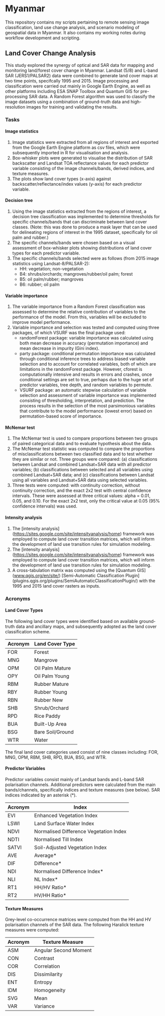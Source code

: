 # Myanmar
This repository contains my scripts pertaining to remote sensing image classification, land use change analysis, and scenario modeling of geospatial data in Myanmar. It also contains my working notes during workflow development and scripting.

## Land Cover Change Analysis
This study explored the synergy of optical and SAR data for mapping and monitoring land/forest cover change in Myanmar. Landsat (5/8) and L-band SAR (JERS1/PALSAR2) data were combined to generate land cover maps at two time points, specifcally 1995 and 2015. Image processing and classification were carried out mainly in Google Earth Engine, as well as other platforms including ESA SNAP Toolbox and Quantum GIS for pre-processing SAR data. A Random Forest algorithm was used to classify the image datasets using a combination of ground-truth data and high-resolution images for training and validating the results.

### Tasks

#### Image statistics
1. Image statistics were extracted from all regions of interest and exported from the Google Earth Engine platform as csv files, which were subsequently imported in R for visualisation and analysis. 
2. Box-whisker plots were generated to visualise the distribution of SAR backscatter and Landsat TOA reflectance values for each predictor variable consisting of the image channels/bands, derived indices, and texture measures.
3. The plots show land cover types (x-axis) against backscatter/reflectance/index values (y-axis) for each predictor variable.

#### Decision tree
1. Using the image statistics extracted from the regions of interest, a decision tree classification was implemented to determine thresholds for specific channels/bands that can discriminate between land cover classes. (Note: this was done to produce a mask layer that can be used for delineating regions of interest in the 1995 dataset, specifically for oil palm and rubber.)
2. The specific channels/bands were chosen based on a visual assessment of box-whisker plots showing distributions of land cover types for each predictor variable.
3. The specific channels/bands selected were as follows (from 2015 image statistics using Landsat-8/PALSAR-2):
    + HH: vegetation; non-vegetation
    + B4: shrubs/orchards; mangroves/rubber/oil palm; forest
    + B5: oil palm/rubber; mangroves
    + B6: rubber; oil palm

#### Variable importance
1. The variable importance from a Random Forest classification was assessed to determine the relative contribution of variables to the performance of the model. From this, variables will be excluded to improve model performance.
2. Variable importance and selection was tested and computed using three packages, of which VSURF was the final package used:
    + randomForest package: variable importance was calculated using both mean decrease in accuracy (permutation importance) and mean decrease in impurity (Gini index).
    + party package: conditional permutation importance was calculated through conditional inference trees to address biased variable selection and to account for correlated variables, both of which are limitations in the randomForest package. However, cforest is computationally intensive and results in errors and crashes, once conditional settings are set to true, perhaps due to the huge set of predictor variables, tree depth, and random variables to permute.
    + VSURF package: an automatic stepwise calculation of variable selection and assessment of variable importance was implemented consisting of thresholding, interpretation, and prediction. The process results in the selection of the most parsimonious variables that contribute to the model performance (lowest error) based on permutation-based score of importance.

#### McNemar test
1. The McNemar test is used to compare proportions between two groups of paired categorical data and to evaluate hypothesis about the data.
2. The McNemar test statistic was computed to compare the proportions of misclassifications between two classified data and to test whether they are similar or not. Three groups were compared: (a) classifications between Landsat and combined Landsat+SAR data with all predictor variables; (b) classifications between selected and all variables using combined Landsat+SAR data; and (c) classifications between Landsat using all variables and Landsat+SAR data using selected variables.
3. Three tests were computed: with continuity correction, without continuity correction, and the exact 2x2 test with central confidence intervals. These were assessed at three critical values: alpha = 0.01, 0.05, and 0.10. For the exact 2x2 test, only the critical value at 0.05 (95% confidence intervals) was used.

#### Intensity analysis
1. The [intensity analysis] (https://sites.google.com/site/intensityanalysis/home) framework was employed to compute land cover transition matrices, which will inform the development of land use transition rules for simulation modeling.
1. The [intensity analysis] (https://sites.google.com/site/intensityanalysis/home) framework was employed to compute land cover transition matrices, which will inform the development of land use transition rules for simulation modeling.
2. A cross-tabulation matrix was computed using the [Quantum GIS] (www.qgis.org/en/site/) [Semi-Automatic Classification Plugin] (plugins.qgis.org/plugins/SemiAutomaticClassificationPlugin/) with the 1995 and 2015 land cover rasters as inputs.



### Acronyms

#### Land Cover Types
The following land cover types were identified based on available ground-truth data and ancillary maps, and subsequently adopted as the land cover classification scheme.

Acronym | Land Cover Type
------- | ----------------
FOR     | Forest
MNG     | Mangrove
OPM     | Oil Palm Mature
OPY     | Oil Palm Young
RBM     | Rubber Mature
RBY     | Rubber Young
RBN     | Rubber New
SHB     | Shrub/Orchard
RPD     | Rice Paddy
BUA     | Built-Up Area
BSG     | Bare Soil/Ground
WTR     | Water

The final land cover categories used consist of nine classes including: FOR, MNG, OPM, RBM, SHB, RPD, BUA, BSG, and WTR.

#### Predictor Variables
Predictor variables consist mainly of Landsat bands and L-band SAR polarisation channels. Additional predictors were calculated from the main bands/channels, specifically indices and texture measures (see below). SAR indices indicated by an asterisk (*).

Acronym | Index
------- | ----------------
EVI     | Enhanced Vegetation Index
LSWI    | Land Surface Water Index
NDVI    | Normalised Difference Vegetation Index 
NDTI    | Normalised Till Index
SATVI   | Soil-Adjusted Vegetation Index
AVE     | Average*
DIF     | Difference*
NDI     | Normalised Difference Index*
NLI     | NL Index*
RT1     | HH/HV Ratio*
RT2     | HV/HH Ratio*

#### Texture Measures
Grey-level co-occurrence matrices were computed from the HH and HV polarisation channels of the SAR data. The following Haralick texture measures were computed:

Acronym | Texture Measure
------- | ----------------
ASM     | Angular Second Moment 
CON     | Contrast
COR     | Correlation
DIS     | Dissimilarity
ENT     | Entropy
IDM     | Homogeneity
SVG     | Mean
VAR     | Variance
